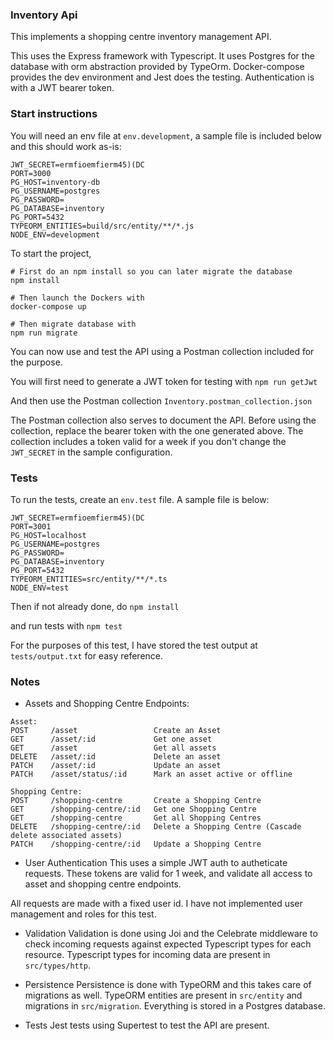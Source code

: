 ### Inventory Api

This implements a shopping centre inventory management API.

This uses the Express framework with Typescript. It uses Postgres for the database with orm abstraction provided by TypeOrm. Docker-compose provides the dev environment and Jest does the testing. Authentication is with a JWT bearer token.

### Start instructions

You will need an env file at `env.development`, a sample file is included below and this should work as-is:

```
JWT_SECRET=ermfioemfierm45)(DC
PORT=3000
PG_HOST=inventory-db
PG_USERNAME=postgres
PG_PASSWORD=
PG_DATABASE=inventory
PG_PORT=5432
TYPEORM_ENTITIES=build/src/entity/**/*.js
NODE_ENV=development
```

To start the project, 

```
# First do an npm install so you can later migrate the database
npm install

# Then launch the Dockers with
docker-compose up

# Then migrate database with
npm run migrate

```

You can now use and test the API using a Postman collection included for the purpose.

You will first need to generate a JWT token for testing with
`npm run getJwt`

And then use the Postman collection
`Inventory.postman_collection.json`

The Postman collection also serves to document the API. Before using the collection, replace the bearer token with the one generated above. The collection includes a token valid for a week if you don't change the `JWT_SECRET` in the sample configuration.

### Tests

To run the tests, create an `env.test` file. A sample file is below:

```
JWT_SECRET=ermfioemfierm45)(DC
PORT=3001
PG_HOST=localhost
PG_USERNAME=postgres
PG_PASSWORD=
PG_DATABASE=inventory
PG_PORT=5432
TYPEORM_ENTITIES=src/entity/**/*.ts
NODE_ENV=test
```

Then if not already done, do
`npm install`

and run tests with
`npm test`

For the purposes of this test, I have stored the test output at `tests/output.txt` for easy reference.

### Notes

- Assets and Shopping Centre Endpoints:

```
Asset:
POST     /asset                 Create an Asset
GET      /asset/:id             Get one asset
GET      /asset                 Get all assets
DELETE   /asset/:id             Delete an asset
PATCH    /asset/:id             Update an asset
PATCH    /asset/status/:id      Mark an asset active or offline

Shopping Centre:
POST     /shopping-centre       Create a Shopping Centre
GET      /shopping-centre/:id   Get one Shopping Centre
GET      /shopping-centre       Get all Shopping Centres
DELETE   /shopping-centre/:id   Delete a Shopping Centre (Cascade delete associated assets)
PATCH    /shopping-centre/:id   Update a Shopping Centre

```

- User Authentication
  This uses a simple JWT auth to autheticate requests. These tokens are valid for 1 week, and validate all access to asset and shopping centre endpoints.

All requests are made with a fixed user id. I have not implemented user management and roles for this test.

- Validation
  Validation is done using Joi and the Celebrate middleware to check incoming requests against expected Typescript types for each resource. Typescript types for incoming data are present in `src/types/http`.

- Persistence
  Persistence is done with TypeORM and this takes care of migrations as well. TypeORM entities are present in `src/entity` and migrations in `src/migration`. Everything is stored in a Postgres database.

- Tests
  Jest tests using Supertest to test the API are present.

